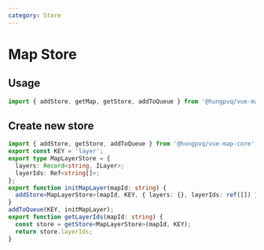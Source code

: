 ```yaml
---
category: Store
---
```


# Map Store

<FunctionInfo fn="Store" package="Map - Core"  />

## Usage

```ts
import { addStore, getMap, getStore, addToQueue } from '@hungpvq/vue-map-core';
```

## Create new store

```ts
import { addStore, getStore, addToQueue } from '@hungpvq/vue-map-core';
export const KEY = 'layer';
export type MapLayerStore = {
  layers: Record<string, ILayer>;
  layerIds: Ref<string[]>;
};
export function initMapLayer(mapId: string) {
  addStore<MapLayerStore>(mapId, KEY, { layers: {}, layerIds: ref([]) });
}
addToQueue(KEY, initMapLayer);
export function getLayerIds(mapId: string) {
  const store = getStore<MapLayerStore>(mapId, KEY);
  return store.layerIds;
}
```
